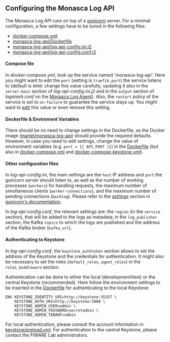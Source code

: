 ## Configuring the Monasca Log API
The Monasca Log API runs on top of a [gunicorn][1] server. For a minimal configuration, a few settings have to be tuned in the following files:
* [docker-compose.yml][4]
* [monasca-log-api/Dockerfile][5]
* [monasca-log-api/log-api-config.ini.j2][6]
* [monasca-log-api/log-api-config.conf.j2][7]

#### Compose file
In _docker-compose.yml_, look up the service named 'monasca-log-api'. Here you might want to edit the `port` (setting is `traefik.port`) the service listens to (default is `8090`: change this value carefully, updating it also in the `server:main` section of _log-api-config.ini.j2_ and in the `output` section of _logstash.conf_ on the [Monasca Log Agent](monasca-log-agent.md)). Also, the `restart` policy of the service is set to `on-failure` to guarantee the service stays up. You might want to [edit][2] this value or even remove this setting.

#### Dockerfile & Enviroment Variables
There should be no need to change settings in the Dockerfile, as the Docker image ([martel/monasca-log-api][10]) should provide the required defaults. However, in case you need to edit settings, change the value of environment variables (e.g. `port = {{ API_PORT }}`) in the [Dockerfile][5] (but also in [docker-compose.yml][4] and [docker-compose-keystone.yml][9]).

#### Other configuration files
In *log-api-config.ini*, the main settings are the `host` IP address and `port` the gunicorn server should listen to, as well as the number of working processes (`workers`) for handling requests, the maximum number of simultaneous clients (`worker-connections`), and the maximum number of pending connections (`backlog`). Please refer to the [settings][3] section in [gunicorn's documentation][1].

In *log-api-config.conf*, the relevant settings are: the `region` (in the `service` section), that will be added to the logs as metadata; in the `log_publisher` section, the Kafka `topics` to which the logs are published and the address of the Kafka broker (`kafka_url`).

#### Authenticating to Keystone
In *log-api-config.conf*, the `keystone_authtoken` section allows to set the address of the Keystone and the credentials for authentication. It might also be necessary to set the roles (`default_roles`, `agent_roles`) in the `roles_middleware` section.

Authentication can be done to either the local (development/test) or the central Keystone (recommended).
Here follow the environment settings to be inserted in the [Dockerfile][5] for authenticating to the local Keystone:

    ENV KEYSTONE_IDENTITY_URI=http://keystone:35357 \
	    KEYSTONE_AUTH_URI=http://keystone:5000 \
	    KEYSTONE_ADMIN_USER=admin \
	    KEYSTONE_ADMIN_PASSWORD=secretadmin \
	    KEYSTONE_ADMIN_TENANT=admin

For local authentication, please consult the account information in [keystone/preload.yml][8]. For authentication to the central Keystone, please contact the FIWARE Lab administrators.

[1]:http://docs.gunicorn.org/en/stable/
[2]:https://docs.docker.com/compose/compose-file/compose-file-v2/#restart
[3]:http://docs.gunicorn.org/en/latest/settings.html
[4]:https://github.com/martel-innovate/deep-log-inspection/blob/master/log-server/docker-compose.yml
[5]:https://github.com/martel-innovate/deep-log-inspection/blob/master/log-server/monasca-log-api/Dockerfile
[6]:https://github.com/martel-innovate/deep-log-inspection/blob/master/log-server/monasca-log-api/config/log-api-config.ini.j2
[7]:https://github.com/martel-innovate/deep-log-inspection/blob/master/log-server/monasca-log-api/log-api-config.conf.j2
[8]:https://github.com/martel-innovate/deep-log-inspection/blob/master/log-server/keystone/preload.yml
[9]:https://github.com/martel-innovate/deep-log-inspection/blob/master/log-server/docker-compose-keystone.yml
[10]:https://hub.docker.com/r/martel/monasca-log-api/
